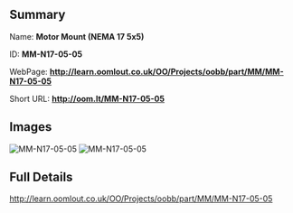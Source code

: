 

## Summary
 
Name: __Motor Mount (NEMA 17 5x5)__

ID: __MM-N17-05-05__

WebPage: __http://learn.oomlout.co.uk/OO/Projects/oobb/part/MM/MM-N17-05-05__

Short URL: __http://oom.lt/MM-N17-05-05__


## Images
![MM-N17-05-05](http://oomlout.com/oobb-gen/parts/MM/MM-N17-05-05/MM-N17-05-05_01_420.jpg)
![MM-N17-05-05](http://oomlout.com/oobb-gen/parts/MM/MM-N17-05-05/MM-N17-05-05_420.png)




## Full Details

 http://learn.oomlout.co.uk/OO/Projects/oobb/part/MM/MM-N17-05-05

